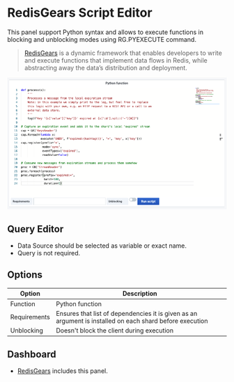 # RedisGears Script Editor

This panel support Python syntax and allows to execute functions in blocking and unblocking modes using RG.PYEXECUTE command.

> [RedisGears](https://oss.redislabs.com/redisgears/) is a dynamic framework that enables developers to write and execute functions that implement data flows in Redis, while abstracting away the data’s distribution and deployment.

![RedisGears-Panel](../../images/redis-app/panels/gears-panel.png)

## Query Editor

- Data Source should be selected as variable or exact name.
- Query is not required.

## Options

| Option       | Description                                                                                              |
| ------------ | -------------------------------------------------------------------------------------------------------- |
| Function     | Python function                                                                                          |
| Requirements | Ensures that list of dependencies it is given as an argument is installed on each shard before execution |
| Unblocking   | Doesn't block the client during execution                                                                |

## Dashboard

- [RedisGears](../dashboards/redis-gears.md) includes this panel.
